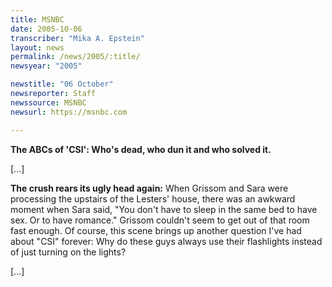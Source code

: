 ```yaml
---
title: MSNBC
date: 2005-10-06
transcriber: "Mika A. Epstein"
layout: news
permalink: /news/2005/:title/
newsyear: "2005"

newstitle: "06 October"
newsreporter: Staff
newssource: MSNBC
newsurl: https://msnbc.com

---
```

**The ABCs of 'CSI': Who's dead, who dun it and who solved it.**

[...]

**The crush rears its ugly head again:** When Grissom and Sara were processing the upstairs of the Lesters' house, there was an awkward moment when Sara said, "You don't have to sleep in the same bed to have sex. Or to have romance." Grissom couldn't seem to get out of that room fast enough. Of course, this scene brings up another question I've had about "CSI" forever: Why do these guys always use their flashlights instead of just turning on the lights?

[...]
